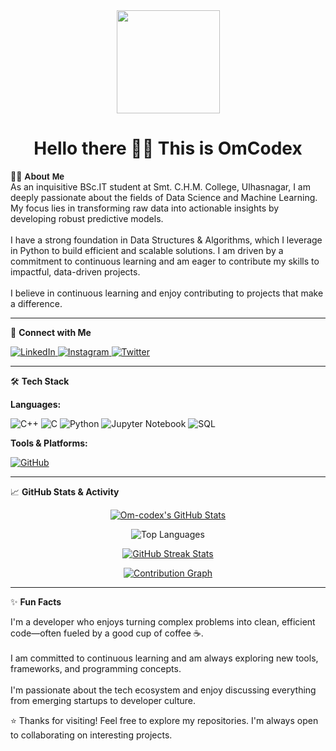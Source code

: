<div align="center">
  <img height="165" src="https://media.giphy.com/media/M9gbBd9nbDrOTu1Mqx/giphy.gif" />
</div>

<h1 align="center"><b>Hello there 👋🏻 This is OmCodex</b></h1>

👨‍💻 <span style="font-family: 'Comic Sans MS', cursive, sans-serif;"><b>About Me</b><br></span>
<b></b> As an inquisitive BSc.IT student at Smt. C.H.M. College, Ulhasnagar, I am deeply passionate about the fields of Data Science and Machine Learning. My focus lies in transforming raw data into actionable insights by developing robust predictive models.  
<br>
<b></b> I have a strong foundation in Data Structures & Algorithms, which I leverage in Python to build efficient and scalable solutions. I am driven by a commitment to continuous learning and am eager to contribute my skills to impactful, data-driven projects.  
<br>
<b></b> I believe in continuous learning and enjoy contributing to projects that make a difference.  

---

🤝 <b>Connect with Me</b>  
<p align="left">
<a href="https://www.linkedin.com/in/om-mishra-a55263329" target="_blank">
  <img src="https://img.shields.io/badge/LinkedIn-0077B5?style=for-the-badge&logo=linkedin&logoColor=white" alt="LinkedIn"/>
</a>
<a href="https://www.instagram.com/om.0106/?hl=en" target="_blank">
  <img src="https://img.shields.io/badge/Instagram-E4405F?style=for-the-badge&logo=instagram&logoColor=white" alt="Instagram"/>
</a>
<a href="https://x.com/OmCodex_tweets" target="_blank">
  <img src="https://img.shields.io/badge/Twitter(X)-1DA1F2?style=for-the-badge&logo=twitter&logoColor=white" alt="Twitter"/>
</a>
</p>

---

🛠️ <b>Tech Stack</b>  

<b>Languages:</b>  
<p align="left">
<img src="https://img.shields.io/badge/C++-00599C?style=for-the-badge&logo=c%2B%2B&logoColor=white" alt="C++"/>
<img src="https://img.shields.io/badge/C-A8B9CC?style=for-the-badge&logo=c&logoColor=black" alt="C"/>
<img src="https://img.shields.io/badge/Python-3776AB?style=for-the-badge&logo=python&logoColor=white" alt="Python"/>
<img src="https://img.shields.io/badge/Jupyter-F37626?style=for-the-badge&logo=jupyter&logoColor=white" alt="Jupyter Notebook"/>
<img src="https://img.shields.io/badge/SQL-336791?style=for-the-badge&logo=postgresql&logoColor=white" alt="SQL"/>
</p>

<b>Tools & Platforms:</b>  
<p align="left">
<a href="https://github.com/Om-codex">
  <img src="https://img.shields.io/badge/GitHub-181717?style=for-the-badge&logo=github&logoColor=white" alt="GitHub"/>
</a>
</p>

---

📈 <b>GitHub Stats & Activity</b>  
<p align="center">
  <a href="https://github.com/Om-codex">
    <img src="https://github-readme-stats.vercel.app/api?username=Om-codex&show_icons=true&theme=radical&rank_icon=github&hide_border=true" alt="Om-codex's GitHub Stats"/>
  </a>
</p>

<p align="center">
  <img src="https://github-readme-stats.vercel.app/api/top-langs/?username=Om-codex&compact-layout" alt="Top Languages"/>
</p>

<p align="center">
  <a href="https://github.com/Om-codex">
    <img src="https://streak-stats.demolab.com?user=Om-codex&theme=black-ice&hide_border=true" alt="GitHub Streak Stats"/>
  </a>
</p>

<p align="center">
<a href="https://github.com/Om-codex">
  <img src="https://github-readme-activity-graph.vercel.app/graph?username=Om-codex&bg_color=1a1b27&color=79ff97&line=79ff97&point=ffffff&area=true&hide_border=true" alt="Contribution Graph"/>
</a>
</p>

---

✨ <b>Fun Facts</b>  

I'm a developer who enjoys turning complex problems into clean, efficient code—often fueled by a good cup of coffee ☕.  
<br>
I am committed to continuous learning and am always exploring new tools, frameworks, and programming concepts.  
<br>
I'm passionate about the tech ecosystem and enjoy discussing everything from emerging startups to developer culture.  

⭐ Thanks for visiting! Feel free to explore my repositories. I'm always open to collaborating on interesting projects.
